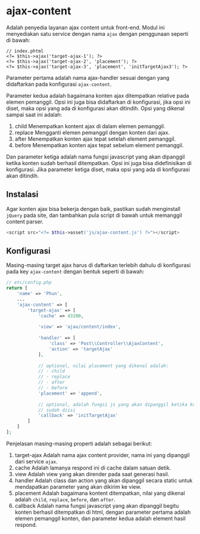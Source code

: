 # ajax-content

Adalah penyedia layanan ajax content untuk front-end. Modul ini menyediakan satu
service dengan nama `ajax` dengan penggunaan seperti di bawah:

```
// index.phtml
<?= $this->ajax('target-ajax-1'); ?>
<?= $this->ajax('target-ajax-2', 'placement'); ?>
<?= $this->ajax('target-ajax-3', 'placement', 'initTargetAjax3'); ?>
```

Parameter pertama adalah nama ajax-handler sesuai dengan yang didaftarkan pada
konfigurasi `ajax-content`.

Parameter kedua adalah bagaimana konten ajax ditempatkan relative pada elemen 
pemanggil. Opsi ini juga bisa didaftarkan di konfigurasi, jika opsi ini diset,
maka opsi yang ada di konfigurasi akan ditindih. Opsi yang dikenal sampai saat
ini adalah:

1. child  Menempatkan kontent ajax di dalam elemen pemanggil.
1. replace  Mengganti elemen pemanggil dengan konten dari ajax.
1. after  Menempatkan konten ajax tepat setelah element pemanggil.
1. before  Menempatkan konten ajax tepat sebelum element pemanggil.

Dan parameter ketiga adalah nama fungsi javascript yang akan dipanggil ketika
konten sudah berhasil ditempatkan. Opsi ini juga bisa didefinisikan di konfigurasi.
Jika parameter ketiga diset, maka opsi yang ada di konfigurasi akan ditindih.

## Instalasi

Agar konten ajax bisa bekerja dengan baik, pastikan sudah menginstall `jQuery` pada
site, dan tambahkan pula script di bawah untuk memanggil content parser.

```php
<script src="<?= $this->asset('js/ajax-content.js') ?>"></script>
```

## Konfigurasi

Masing-masing target ajax harus di daftarkan terlebih dahulu di konfigurasi pada
key `ajax-content` dengan bentuk seperti di bawah:

```php
// etc/config.php
return [
    'name' => 'Phun',
    ...
    'ajax-content' => [
        'target-ajax' => [
            'cache' => 43200,
            
            'view' => 'ajax/content/index',
            
            'handler' => [
                'class' => 'Post\\Controller\\AjaxContent',
                'action' => 'targetAjax'
            ],
            
            // optional, nilai placement yang dikenal adalah:
            // - child
            // - replace
            // - after
            // - before
            'placement' => 'append',
            
            // optional, adalah fungsi js yang akan dipanggil ketika konten
            // sudah diisi
            'callback' => 'initTargetAjax'
        ]
    ]
];
```

Penjelasan masing-masing properti adalah sebagai berikut:

1. target-ajax  Adalah nama ajax content provider, nama ini yang dipanggil dari
   service `ajax`.
2. cache  Adalah lamanya respond ini di cache dalam satuan detik.
3. view  Adalah view yang akan dirender pada saat generasi hasil.
4. handler  Adalah class dan action yang akan dipanggil secara static untuk mendapatkan
   parameter yang akan dikirim ke view.
5. placement  Adalah bagaimana kontent ditempatkan, nilai yang dikenal adalah
    `child`, `replace`, `before`, dan `after`.
6. callback  Adalah nama fungsi javascript yang akan dipanggil begitu konten berhasil
   ditempatkan di html, dengan parameter pertama adalah elemen pemanggil konten, dan
   parameter kedua adalah element hasil respond.